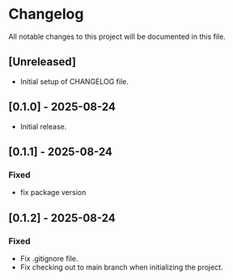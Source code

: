 # Changelog

All notable changes to this project will be documented in this file.

## [Unreleased]
- Initial setup of CHANGELOG file.

## [0.1.0] - 2025-08-24
- Initial release.

## [0.1.1] - 2025-08-24

### Fixed
- fix package version

## [0.1.2] - 2025-08-24

### Fixed
- Fix .gitignore file.
- Fix checking out to main branch when initializing the project.
